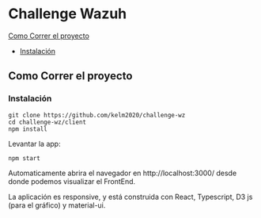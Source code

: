 # Challenge Wazuh

[Como Correr el proyecto](#como-correr-el-proyecto)
  - [Instalación](#instalacion)

## Como Correr el proyecto

### Instalación

```
git clone https://github.com/kelm2020/challenge-wz
cd challenge-wz/client
npm install

```
Levantar la app:

```
npm start
```

Automaticamente abrira el navegador en http://localhost:3000/ desde donde podemos visualizar el FrontEnd.

La aplicación es responsive, y está construida con React, Typescript, D3 js (para el gráfico) y material-ui.